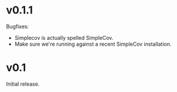v0.1.1
======

Bugfixes:

* Simplecov is actually spelled SimpleCov.
* Make sure we're running against a recent SimpleCov installation.

v0.1
====

Initial release.